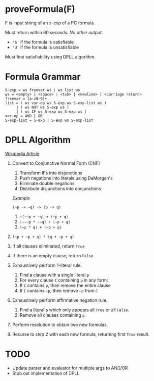 # proveFormula(F)
F is input string of an s-exp of a PC formula.

Must return within 60 seconds. *No other output*.
- `'S'` if the formula is satisfiable
- `'U'` if the formula is unsatisfiable

Must find satisfiability using DPLL algorithm.

# Formula Grammar
```
S-exp = ws freevar ws | ws list ws
ws = <empty> | <space> | <tab> | <newline> | <carriage return>
freevar = [a-z0-9]+
list = ( ws var-op ws S-exp ws S-exp-list ws )
     | ( ws NOT ws S-exp ws )
     | ( ws IF ws S-exp ws S-exp ws )
var-op = AND | OR
S-exp-list = S-exp | S-exp ws S-exp-list
```
# DPLL Algorithm
[Wikipedia Article](https://en.wikipedia.org/wiki/DPLL_algorithm)

1. Convert to Conjunctive Normal Form (CNF)
   1. Transform IFs into disjunctions
   2. Push negations into literals using DeMorgan's
   3. Eliminate double negations
   4. Distribute disjunctions into conjunctions

   *Example*
   
   `(~p -> ~q) -> (p -> q)`
   1. `~(~~p + ~q) + (~p + q)`
   2. `(~~~p * ~~q) + (~p + q)`
   3. `(~p * q) + (~p + q)`
  4. `(~p + ~p + q) * (q + ~p + q)`
2. If all clauses eliminated, return `True`
3. If there is an empty clause, return `False`
4. Exhaustively perform 1-literal rule.
   1. Find a clause with a single literal `p`
   2. For every clause `C` containing `p` in any form:
   3. If `C` contains `p`, then remove the entire clause
   4. If `C` contains `~p`, then remove `~p` from `C`
5. Exhaustively perform affirmative negation rule.
   1. Find a literal `p` which only appears all `True` or all `False`.
   2. Remove all clauses containing `p`.
6. Perform resolution to obtain two new formulas.
7. Recurse to step 2 with each new formula, returning first `True` result.
# TODO
- Update parser and evaluator for multiple args to AND/OR
- Stub out implementation of DPLL
